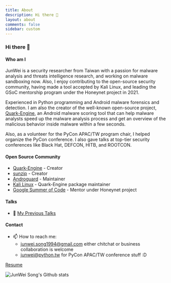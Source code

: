 ```yaml
---
title: About
description: Hi there 👋
layout: about
comments: false
sidebar: custom
---
```


### Hi there 👋

#### Who am I

JunWei is a security researcher from Taiwan with a passion for malware analysis and threats intelligence research, and working on malware sandboxing now. Also, I enjoy contributing to the open-source security community, having made a tool accepted by Kali Linux, and leading the GSoC mentorship program under the Honeynet project in 2021.

Experienced in Python programming and Android malware forensics and detection. I am also the creator of the well-known open-source project, [Quark-Engine](https://github.com/quark-engine/quark-engine), an Android malware scoring tool that can help malware analysts speed up the malware analysis process and get an overview of the malicious behavior inside malware within a few seconds.

Also, as a volunteer for the PyCon APAC/TW program chair, I helped organize the PyCon conference. I also gave talks at top-tier security conferences like Black Hat, DEFCON, HITB, and ROOTCON.

#### Open Source Community

- [Quark-Engine](https://github.com/quark-engine/quark-engine) - Creator
- [sunzip](https://github.com/twbgc/sunzip) - Creator
- [Androguard](https://github.com/androguard/androguard) - Maintainer
- [Kali Linux](http://pkg.kali.org/pkg/quark-engine) - Quark-Engine package maintainer
- [Google Summer of Code](https://www.honeynet.org/gsoc/gsoc-2021/google-summer-of-code-2021-project-ideas/#quark) - Mentor under Honeynet project

#### Talks

- 🌱 [My Previous Talks](https://github.com/krnick/talks)

#### Contact

- 📫 How to reach me:
    - junwei.song1994@gmail.com either chitchat or business collaboration is welcome
    - junwei@python.tw for PyCon APAC/TW conference stuff :D

[Resume](https://www.cakeresume.com/sungboss2004)

![JunWei Song's Github stats](https://github-readme-stats.vercel.app/api?username=krnick&theme=blue-green&show_icons=true)

